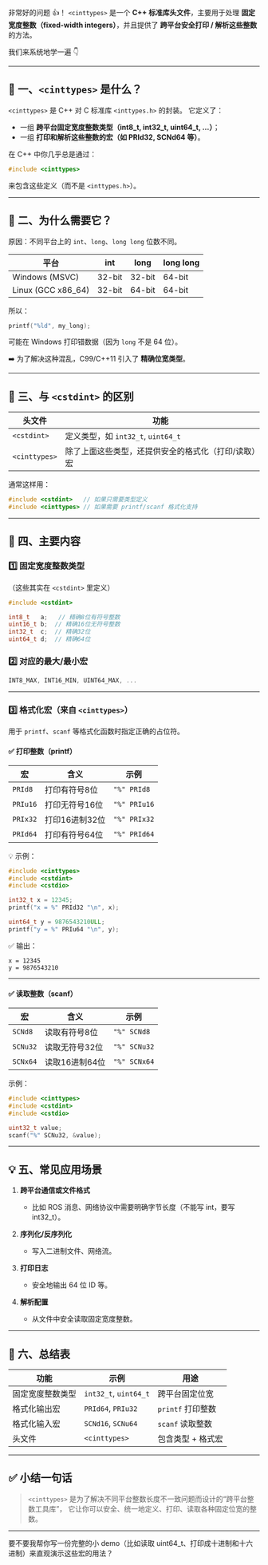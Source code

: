 非常好的问题 👍！
`<cinttypes>` 是一个 **C++ 标准库头文件**，主要用于处理 **固定宽度整数（fixed-width integers）**，并且提供了 **跨平台安全打印 / 解析这些整数** 的方法。

我们来系统地学一遍 👇

---

## 🧩 一、`<cinttypes>` 是什么？

`<cinttypes>` 是 C++ 对 C 标准库 `<inttypes.h>` 的封装。
它定义了：

* 一组 **跨平台固定宽度整数类型（int8_t, int32_t, uint64_t, ...）**；
* 一组 **打印和解析这些整数的宏（如 PRId32, SCNd64 等）**。

在 C++ 中你几乎总是通过：

```cpp
#include <cinttypes>
```

来包含这些定义（而不是 `<inttypes.h>`）。

---

## 🧠 二、为什么需要它？

原因：不同平台上的 `int`、`long`、`long long` 位数不同。

| 平台                 | int    | long   | long long |
| ------------------ | ------ | ------ | --------- |
| Windows (MSVC)     | 32-bit | 32-bit | 64-bit    |
| Linux (GCC x86_64) | 32-bit | 64-bit | 64-bit    |

所以：

```cpp
printf("%ld", my_long);
```

可能在 Windows 打印错数据（因为 `long` 不是 64 位）。

➡️ 为了解决这种混乱，C99/C++11 引入了 **精确位宽类型**。

---

## 🔢 三、与 `<cstdint>` 的区别

| 头文件           | 功能                           |
| ------------- | ---------------------------- |
| `<cstdint>`   | 定义类型，如 `int32_t`, `uint64_t` |
| `<cinttypes>` | 除了上面这些类型，还提供安全的格式化（打印/读取）宏   |

通常这样用：

```cpp
#include <cstdint>   // 如果只需要类型定义
#include <cinttypes> // 如果需要 printf/scanf 格式化支持
```

---

## 🧩 四、主要内容

### 1️⃣ 固定宽度整数类型

（这些其实在 `<cstdint>` 里定义）

```cpp
#include <cstdint>

int8_t   a;   // 精确8位有符号整数
uint16_t b;  // 精确16位无符号整数
int32_t  c;  // 精确32位
uint64_t d;  // 精确64位
```

### 2️⃣ 对应的最大/最小宏

```cpp
INT8_MAX, INT16_MIN, UINT64_MAX, ...
```

---

### 3️⃣ 格式化宏（来自 `<cinttypes>`）

用于 `printf`、`scanf` 等格式化函数时指定正确的占位符。

#### ✅ 打印整数（printf）

| 宏        | 含义        | 示例           |
| -------- | --------- | ------------ |
| `PRId8`  | 打印有符号8位   | `"%" PRId8`  |
| `PRIu16` | 打印无符号16位  | `"%" PRIu16` |
| `PRIx32` | 打印16进制32位 | `"%" PRIx32` |
| `PRId64` | 打印有符号64位  | `"%" PRId64` |

💡 示例：

```cpp
#include <cinttypes>
#include <cstdint>
#include <cstdio>

int32_t x = 12345;
printf("x = %" PRId32 "\n", x);

uint64_t y = 9876543210ULL;
printf("y = %" PRIu64 "\n", y);
```

✅ 输出：

```
x = 12345
y = 9876543210
```

---

#### ✅ 读取整数（scanf）

| 宏        | 含义        | 示例           |
| -------- | --------- | ------------ |
| `SCNd8`  | 读取有符号8位   | `"%" SCNd8`  |
| `SCNu32` | 读取无符号32位  | `"%" SCNu32` |
| `SCNx64` | 读取16进制64位 | `"%" SCNx64` |

示例：

```cpp
#include <cinttypes>
#include <cstdint>
#include <cstdio>

uint32_t value;
scanf("%" SCNu32, &value);
```

---

## 💡 五、常见应用场景

1. **跨平台通信或文件格式**

   * 比如 ROS 消息、网络协议中需要明确字节长度（不能写 int，要写 int32_t）。

2. **序列化/反序列化**

   * 写入二进制文件、网络流。

3. **打印日志**

   * 安全地输出 64 位 ID 等。

4. **解析配置**

   * 从文件中安全读取固定宽度整数。

---

## 🧩 六、总结表

| 功能       | 示例                    | 用途            |
| -------- | --------------------- | ------------- |
| 固定宽度整数类型 | `int32_t`, `uint64_t` | 跨平台固定位宽       |
| 格式化输出宏   | `PRId64`, `PRIu32`    | `printf` 打印整数 |
| 格式化输入宏   | `SCNd16`, `SCNu64`    | `scanf` 读取整数  |
| 头文件      | `<cinttypes>`         | 包含类型 + 格式宏    |

---

## ✅ 小结一句话

> `<cinttypes>` 是为了解决不同平台整数长度不一致问题而设计的“跨平台整数工具库”，
> 它让你可以安全、统一地定义、打印、读取各种固定位宽的整数。

---

要不要我帮你写一份完整的小 demo（比如读取 uint64_t、打印成十进制和十六进制）来直观演示这些宏的用法？
